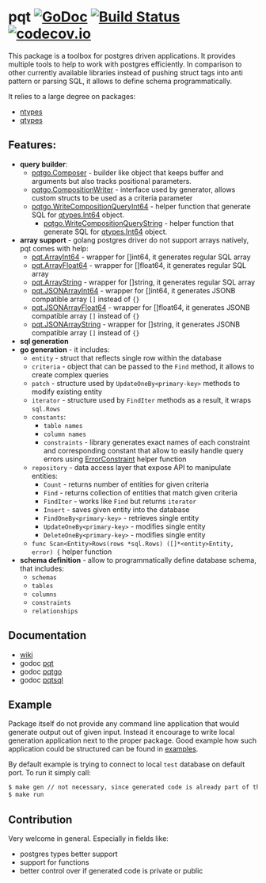 # pqt [![GoDoc](https://godoc.org/github.com/piotrkowalczuk/pqt?status.svg)](http://godoc.org/github.com/piotrkowalczuk/pqt)&nbsp;[![Build Status](https://travis-ci.org/piotrkowalczuk/pqt.svg)](https://travis-ci.org/piotrkowalczuk/pqt)&nbsp;[![codecov.io](https://codecov.io/github/piotrkowalczuk/pqt/coverage.svg?branch=master)](https://codecov.io/github/piotrkowalczuk/pqt?branch=master)
This package is a toolbox for postgres driven applications.
It provides multiple tools to help to work with postgres efficiently.
In comparison to other currently available libraries instead of pushing struct tags into anti pattern or parsing SQL, it allows to define schema programmatically.

It relies to a large degree on packages:

* [ntypes](http://github.com/piotrkowalczuk/ntypes)
* [qtypes](http://github.com/piotrkowalczuk/qtypes)

## Features:

- __query builder__:
	- [pqtgo.Composer](https://godoc.org/github.com/piotrkowalczuk/pqt/pqtgo#Composer) - builder like object that keeps buffer and arguments but also tracks positional parameters.
	- [pqtgo.CompositionWriter](https://godoc.org/github.com/piotrkowalczuk/pqt/pqtgo#CompositionWriter) - interface used by generator, allows custom structs to be used as a criteria parameter
	- [pqtgo.WriteCompositionQueryInt64](https://godoc.org/github.com/piotrkowalczuk/pqt/pqtgo#WriteCompositionQueryInt64) - helper function that generate SQL for [qtypes.Int64](https://godoc.org/github.com/piotrkowalczuk/qtypes#Int64) object.
	  - [pqtgo.WriteCompositionQueryString](https://godoc.org/github.com/piotrkowalczuk/pqt/pqtgo#WriteCompositionQueryString) - helper function that generate SQL for [qtypes.Int64](https://godoc.org/github.com/piotrkowalczuk/qtypes#String) object.
- __array support__ - golang postgres driver do not support arrays natively, pqt comes with help:
	- [pqt.ArrayInt64](https://godoc.org/github.com/piotrkowalczuk/pqt#ArrayInt64) - wrapper for []int64, it generates regular SQL array
	- [pqt.ArrayFloat64](https://godoc.org/github.com/piotrkowalczuk/pqt#ArrayFloat64) - wrapper for []float64, it generates regular SQL array
	- [pqt.ArrayString](https://godoc.org/github.com/piotrkowalczuk/pqt#ArrayString) - wrapper for []string, it generates regular SQL array
	- [pqt.JSONArrayInt64](https://godoc.org/github.com/piotrkowalczuk/pqt#JSONArrayInt64) - wrapper for []int64, it generates JSONB compatible array `[]` instead of `{}`
	- [pqt.JSONArrayFloat64](https://godoc.org/github.com/piotrkowalczuk/pqt#JSONArrayFloat64) - wrapper for []float64, it generates JSONB compatible array `[]` instead of `{}`
	- [pqt.JSONArrayString](https://godoc.org/github.com/piotrkowalczuk/pqt#JSONArrayString) - wrapper for []string, it generates JSONB compatible array `[]` instead of `{}`
- __sql generation__
- __go generation__ - it includes:
	- `entity` - struct that reflects single row within the database
	- `criteria` - object that can be passed to the `Find` method, it allows to create complex queries
	- `patch` - structure used by `UpdateOneBy<primary-key>` methods to modify existing entity
	- `iterator` - structure used by `FindIter` methods as a result, it wraps `sql.Rows`
	- `constants`:
		- `table names`
		- `column names`
		- `constraints` - library generates exact names of each constraint and corresponding constant that allow to easily handle query errors using [ErrorConstraint](https://godoc.org/github.com/piotrkowalczuk/pqt#ErrorConstraint) helper function
	- `repository` - data access layer that expose API to manipulate entities:
		- `Count` - returns number of entities for given criteria
		- `Find` - returns collection of entities that match given criteria
		- `FindIter` - works like `Find` but returns `iterator`
		- `Insert` - saves given entity into the database
		- `FindOneBy<primary-key>` - retrieves single entity
		- `UpdateOneBy<primary-key>` - modifies single entity
		- `DeleteOneBy<primary-key>` - modifies single entity
	- `func Scan<Entity>Rows(rows *sql.Rows) ([]*<entity>Entity, error) {` helper function
- __schema definition__ - allow to programmatically define database schema, that includes:
	- `schemas`
	- `tables`
	- `columns`
	- `constraints`
	- `relationships`

## Documentation

* [wiki](https://github.com/piotrkowalczuk/pqt/wiki)
* godoc [pqt](http://godoc.org/github.com/piotrkowalczuk/pqt)
* godoc [pqtgo](http://godoc.org/github.com/piotrkowalczuk/pqt/pqtgo)
* godoc [pqtsql](http://godoc.org/github.com/piotrkowalczuk/pqt/pqtsql)

## Example

Package itself do not provide any command line application that would generate output out of given input.
Instead it encourage to write local generation application next to the proper package.
Good example how such application could be structured can be found in [examples](https://github.com/piotrkowalczuk/pqt/tree/master/example).

By default example is trying to connect to local `test` database on default port.
To run it simply call:

```bash
$ make gen // not necessary, since generated code is already part of the repo
$ make run
```

## Contribution

Very welcome in general. Especially in fields like:

* postgres types better support
* support for functions
* better control over if generated code is private or public

